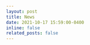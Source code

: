 ```yaml
---
layout: post
title: News
date: 2021-10-17 15:59:00-0400
inline: false
related_posts: false
---
```


